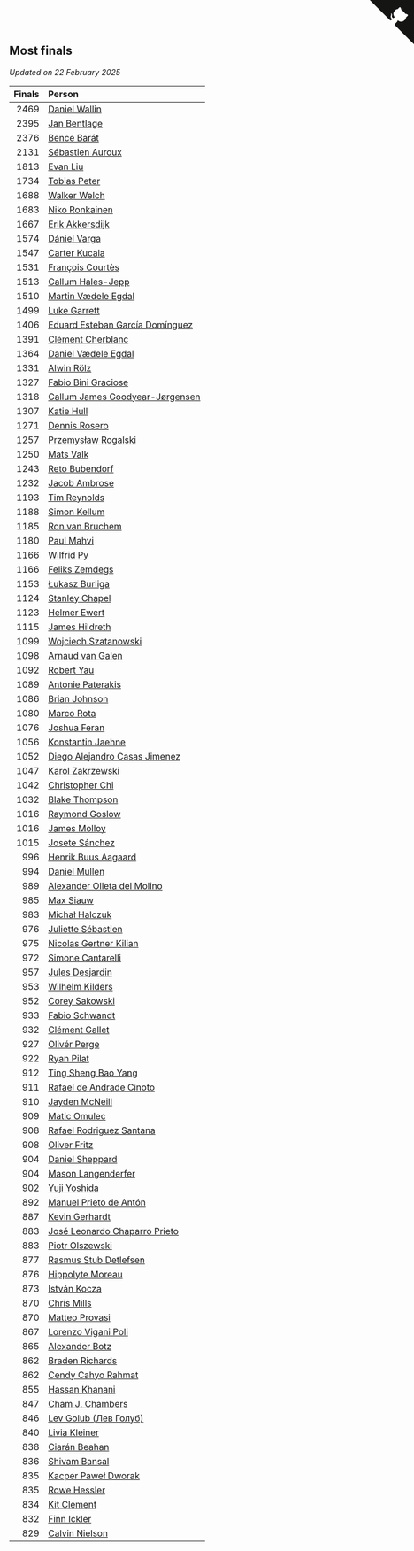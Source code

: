 ## Most finals

*Updated on 22 February 2025*

| Finals | Person |
| ---: | :--- |
| 2469 | [Daniel Wallin](https://www.worldcubeassociation.org/persons/2013WALL03) |
| 2395 | [Jan Bentlage](https://www.worldcubeassociation.org/persons/2010BENT01) |
| 2376 | [Bence Barát](https://www.worldcubeassociation.org/persons/2008BARA01) |
| 2131 | [Sébastien Auroux](https://www.worldcubeassociation.org/persons/2008AURO01) |
| 1813 | [Evan Liu](https://www.worldcubeassociation.org/persons/2009LIUE01) |
| 1734 | [Tobias Peter](https://www.worldcubeassociation.org/persons/2014PETE03) |
| 1688 | [Walker Welch](https://www.worldcubeassociation.org/persons/2011WELC01) |
| 1683 | [Niko Ronkainen](https://www.worldcubeassociation.org/persons/2010RONK01) |
| 1667 | [Erik Akkersdijk](https://www.worldcubeassociation.org/persons/2005AKKE01) |
| 1574 | [Dániel Varga](https://www.worldcubeassociation.org/persons/2008VARG01) |
| 1547 | [Carter Kucala](https://www.worldcubeassociation.org/persons/2015KUCA01) |
| 1531 | [François Courtès](https://www.worldcubeassociation.org/persons/2008COUR01) |
| 1513 | [Callum Hales-Jepp](https://www.worldcubeassociation.org/persons/2012HALE01) |
| 1510 | [Martin Vædele Egdal](https://www.worldcubeassociation.org/persons/2013EGDA02) |
| 1499 | [Luke Garrett](https://www.worldcubeassociation.org/persons/2017GARR05) |
| 1406 | [Eduard Esteban García Domínguez](https://www.worldcubeassociation.org/persons/2011EDUA01) |
| 1391 | [Clément Cherblanc](https://www.worldcubeassociation.org/persons/2014CHER05) |
| 1364 | [Daniel Vædele Egdal](https://www.worldcubeassociation.org/persons/2013EGDA01) |
| 1331 | [Alwin Rölz](https://www.worldcubeassociation.org/persons/2016ROLZ01) |
| 1327 | [Fabio Bini Graciose](https://www.worldcubeassociation.org/persons/2010GRAC02) |
| 1318 | [Callum James Goodyear-Jørgensen](https://www.worldcubeassociation.org/persons/2012GOOD02) |
| 1307 | [Katie Hull](https://www.worldcubeassociation.org/persons/2010HULL01) |
| 1271 | [Dennis Rosero](https://www.worldcubeassociation.org/persons/2010ROSE03) |
| 1257 | [Przemysław Rogalski](https://www.worldcubeassociation.org/persons/2013ROGA02) |
| 1250 | [Mats Valk](https://www.worldcubeassociation.org/persons/2007VALK01) |
| 1243 | [Reto Bubendorf](https://www.worldcubeassociation.org/persons/2012BUBE01) |
| 1232 | [Jacob Ambrose](https://www.worldcubeassociation.org/persons/2010AMBR01) |
| 1193 | [Tim Reynolds](https://www.worldcubeassociation.org/persons/2005REYN01) |
| 1188 | [Simon Kellum](https://www.worldcubeassociation.org/persons/2016KELL12) |
| 1185 | [Ron van Bruchem](https://www.worldcubeassociation.org/persons/2003BRUC01) |
| 1180 | [Paul Mahvi](https://www.worldcubeassociation.org/persons/2012MAHV01) |
| 1166 | [Wilfrid Py](https://www.worldcubeassociation.org/persons/2016PYWI01) |
| 1166 | [Feliks Zemdegs](https://www.worldcubeassociation.org/persons/2009ZEMD01) |
| 1153 | [Łukasz Burliga](https://www.worldcubeassociation.org/persons/2013BURL01) |
| 1124 | [Stanley Chapel](https://www.worldcubeassociation.org/persons/2016CHAP04) |
| 1123 | [Helmer Ewert](https://www.worldcubeassociation.org/persons/2015EWER01) |
| 1115 | [James Hildreth](https://www.worldcubeassociation.org/persons/2009HILD01) |
| 1099 | [Wojciech Szatanowski](https://www.worldcubeassociation.org/persons/2011SZAT01) |
| 1098 | [Arnaud van Galen](https://www.worldcubeassociation.org/persons/2006GALE01) |
| 1092 | [Robert Yau](https://www.worldcubeassociation.org/persons/2009YAUR01) |
| 1089 | [Antonie Paterakis](https://www.worldcubeassociation.org/persons/2012PATE01) |
| 1086 | [Brian Johnson](https://www.worldcubeassociation.org/persons/2013JOHN10) |
| 1080 | [Marco Rota](https://www.worldcubeassociation.org/persons/2009ROTA01) |
| 1076 | [Joshua Feran](https://www.worldcubeassociation.org/persons/2011FERA01) |
| 1056 | [Konstantin Jaehne](https://www.worldcubeassociation.org/persons/2015JAEH01) |
| 1052 | [Diego Alejandro Casas Jimenez](https://www.worldcubeassociation.org/persons/2014JIME05) |
| 1047 | [Karol Zakrzewski](https://www.worldcubeassociation.org/persons/2014ZAKR01) |
| 1042 | [Christopher Chi](https://www.worldcubeassociation.org/persons/2014CHIC01) |
| 1032 | [Blake Thompson](https://www.worldcubeassociation.org/persons/2010THOM03) |
| 1016 | [Raymond Goslow](https://www.worldcubeassociation.org/persons/2014GOSL01) |
| 1016 | [James Molloy](https://www.worldcubeassociation.org/persons/2011MOLL01) |
| 1015 | [Josete Sánchez](https://www.worldcubeassociation.org/persons/2015SANC18) |
| 996 | [Henrik Buus Aagaard](https://www.worldcubeassociation.org/persons/2006BUUS01) |
| 994 | [Daniel Mullen](https://www.worldcubeassociation.org/persons/2016MULL04) |
| 989 | [Alexander Olleta del Molino](https://www.worldcubeassociation.org/persons/2008OLLE01) |
| 985 | [Max Siauw](https://www.worldcubeassociation.org/persons/2017SIAU02) |
| 983 | [Michał Halczuk](https://www.worldcubeassociation.org/persons/2006HALC01) |
| 976 | [Juliette Sébastien](https://www.worldcubeassociation.org/persons/2014SEBA01) |
| 975 | [Nicolas Gertner Kilian](https://www.worldcubeassociation.org/persons/2013GERT01) |
| 972 | [Simone Cantarelli](https://www.worldcubeassociation.org/persons/2012CANT02) |
| 957 | [Jules Desjardin](https://www.worldcubeassociation.org/persons/2010DESJ01) |
| 953 | [Wilhelm Kilders](https://www.worldcubeassociation.org/persons/2010KILD02) |
| 952 | [Corey Sakowski](https://www.worldcubeassociation.org/persons/2011SAKO01) |
| 933 | [Fabio Schwandt](https://www.worldcubeassociation.org/persons/2014SCHW02) |
| 932 | [Clément Gallet](https://www.worldcubeassociation.org/persons/2004GALL02) |
| 927 | [Olivér Perge](https://www.worldcubeassociation.org/persons/2007PERG01) |
| 922 | [Ryan Pilat](https://www.worldcubeassociation.org/persons/2016PILA03) |
| 912 | [Ting Sheng Bao Yang](https://www.worldcubeassociation.org/persons/2008BAOY01) |
| 911 | [Rafael de Andrade Cinoto](https://www.worldcubeassociation.org/persons/2007CINO01) |
| 910 | [Jayden McNeill](https://www.worldcubeassociation.org/persons/2012MCNE01) |
| 909 | [Matic Omulec](https://www.worldcubeassociation.org/persons/2010OMUL02) |
| 908 | [Rafael Rodriguez Santana](https://www.worldcubeassociation.org/persons/2012SANT12) |
| 908 | [Oliver Fritz](https://www.worldcubeassociation.org/persons/2014FRIT02) |
| 904 | [Daniel Sheppard](https://www.worldcubeassociation.org/persons/2009SHEP01) |
| 904 | [Mason Langenderfer](https://www.worldcubeassociation.org/persons/2013LANG03) |
| 902 | [Yuji Yoshida](https://www.worldcubeassociation.org/persons/2015YOSH01) |
| 892 | [Manuel Prieto de Antón](https://www.worldcubeassociation.org/persons/2015ANTO04) |
| 887 | [Kevin Gerhardt](https://www.worldcubeassociation.org/persons/2013GERH01) |
| 883 | [José Leonardo Chaparro Prieto](https://www.worldcubeassociation.org/persons/2011CHAP01) |
| 883 | [Piotr Olszewski](https://www.worldcubeassociation.org/persons/2013OLSZ02) |
| 877 | [Rasmus Stub Detlefsen](https://www.worldcubeassociation.org/persons/2014DETL01) |
| 876 | [Hippolyte Moreau](https://www.worldcubeassociation.org/persons/2008MORE02) |
| 873 | [István Kocza](https://www.worldcubeassociation.org/persons/2005KOCZ01) |
| 870 | [Chris Mills](https://www.worldcubeassociation.org/persons/2014MILL04) |
| 870 | [Matteo Provasi](https://www.worldcubeassociation.org/persons/2009PROV01) |
| 867 | [Lorenzo Vigani Poli](https://www.worldcubeassociation.org/persons/2007POLI01) |
| 865 | [Alexander Botz](https://www.worldcubeassociation.org/persons/2013BOTZ01) |
| 862 | [Braden Richards](https://www.worldcubeassociation.org/persons/2017RICH02) |
| 862 | [Cendy Cahyo Rahmat](https://www.worldcubeassociation.org/persons/2010RAHM02) |
| 855 | [Hassan Khanani](https://www.worldcubeassociation.org/persons/2018KHAN26) |
| 847 | [Cham J. Chambers](https://www.worldcubeassociation.org/persons/2017CHAM09) |
| 846 | [Lev Golub (Лев Голуб)](https://www.worldcubeassociation.org/persons/2014HOLU01) |
| 840 | [Livia Kleiner](https://www.worldcubeassociation.org/persons/2013KLEI03) |
| 838 | [Ciarán Beahan](https://www.worldcubeassociation.org/persons/2012BEAH01) |
| 836 | [Shivam Bansal](https://www.worldcubeassociation.org/persons/2011BANS02) |
| 835 | [Kacper Paweł Dworak](https://www.worldcubeassociation.org/persons/2020DWOR01) |
| 835 | [Rowe Hessler](https://www.worldcubeassociation.org/persons/2007HESS01) |
| 834 | [Kit Clement](https://www.worldcubeassociation.org/persons/2008CLEM01) |
| 832 | [Finn Ickler](https://www.worldcubeassociation.org/persons/2012ICKL01) |
| 829 | [Calvin Nielson](https://www.worldcubeassociation.org/persons/2014NIEL03) |


<a href="https://github.com/jonatanklosko/wca_statistics" class="github-corner" aria-label="View source on Github"><svg width="80" height="80" viewBox="0 0 250 250" style="fill:#151513; color:#fff; position: absolute; top: 0; border: 0; right: 0;" aria-hidden="true"><path d="M0,0 L115,115 L130,115 L142,142 L250,250 L250,0 Z"></path><path d="M128.3,109.0 C113.8,99.7 119.0,89.6 119.0,89.6 C122.0,82.7 120.5,78.6 120.5,78.6 C119.2,72.0 123.4,76.3 123.4,76.3 C127.3,80.9 125.5,87.3 125.5,87.3 C122.9,97.6 130.6,101.9 134.4,103.2" fill="currentColor" style="transform-origin: 130px 106px;" class="octo-arm"></path><path d="M115.0,115.0 C114.9,115.1 118.7,116.5 119.8,115.4 L133.7,101.6 C136.9,99.2 139.9,98.4 142.2,98.6 C133.8,88.0 127.5,74.4 143.8,58.0 C148.5,53.4 154.0,51.2 159.7,51.0 C160.3,49.4 163.2,43.6 171.4,40.1 C171.4,40.1 176.1,42.5 178.8,56.2 C183.1,58.6 187.2,61.8 190.9,65.4 C194.5,69.0 197.7,73.2 200.1,77.6 C213.8,80.2 216.3,84.9 216.3,84.9 C212.7,93.1 206.9,96.0 205.4,96.6 C205.1,102.4 203.0,107.8 198.3,112.5 C181.9,128.9 168.3,122.5 157.7,114.1 C157.9,116.9 156.7,120.9 152.7,124.9 L141.0,136.5 C139.8,137.7 141.6,141.9 141.8,141.8 Z" fill="currentColor" class="octo-body"></path></svg></a><style>.github-corner:hover .octo-arm{animation:octocat-wave 560ms ease-in-out}@keyframes octocat-wave{0%,100%{transform:rotate(0)}20%,60%{transform:rotate(-25deg)}40%,80%{transform:rotate(10deg)}}@media (max-width:500px){.github-corner:hover .octo-arm{animation:none}.github-corner .octo-arm{animation:octocat-wave 560ms ease-in-out}}</style>

